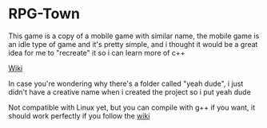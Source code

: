 # RPG-Town
This game is a copy of a mobile game with similar name, the mobile game is an idle type of game and it's pretty simple, and i thought it would be a great idea for me to "recreate" it so i can learn more of c++

[Wiki](https://github.com/DannyXjsu/RPG-Town/wiki)

In case you're wondering why there's a folder called "yeah dude", i just didn't have a creative name when i created the project so i put yeah dude

Not compatible with Linux yet, but you can compile with g++ if you want, it should work perfectly if you follow the [wiki](https://github.com/DannyXjsu/RPG-Town/wiki/Building-in-Linux)
